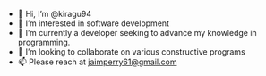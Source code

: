 - 👋 Hi, I’m @kiragu94
- 👀 I’m interested in software development
- 🌱 I’m currently a developer seeking to advance my knowledge in programming.
- 💞️ I’m looking to collaborate on various constructive programs
- 📫 Please reach at jaimperry61@gmail.com

<!---
kiragu94/kiragu94 is a ✨ special ✨ repository because its `README.md` (this file) appears on your GitHub profile.
You can click the Preview link to take a look at your changes.
--->
